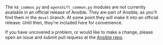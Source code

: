 The `k8_common.py` and `openshift_common.py` modules are not currently available in an official release of Ansible. They are part of Ansible, as you'll find them in the `devel` branch. At some point they will make it into an official release. Until then, they're included here for convenience.

If you have uncovered a problem, or would like to make a change, please open an issue and submit pull requess at the [Ansible repo](https://github.com/ansible/ansible).
